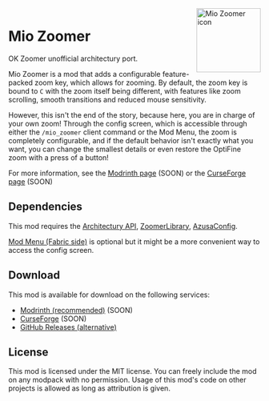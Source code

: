 <img src="./src/main/resources/assets/mio_zoomer/icon.png" align="right" width="128px" alt="Mio Zoomer icon"/>

# Mio Zoomer

OK Zoomer unofficial architectury port.

Mio Zoomer is a mod that adds a configurable feature-packed zoom key, which allows for zooming. By default, the zoom key is bound to `C` with the zoom itself being different, with features like zoom scrolling, smooth transitions and reduced mouse sensitivity.

However, this isn't the end of the story, because here, you are in charge of your own zoom! Through the config screen, which is accessible through either the `/mio_zoomer` client command or the Mod Menu, the zoom is completely configurable, and if the default behavior isn't exactly what you want, you can change the smallest details or even restore the OptiFine zoom with a press of a button!

For more information, see the [Modrinth page](https://modrinth.com/mod/mio-zoomer) (SOON) or the [CurseForge page](https://www.curseforge.com/minecraft/mc-mods/mio-zoomer) (SOON)

## Dependencies

This mod requires the [Architectury API](https://modrinth.com/mod/architectury-api), [ZoomerLibrary](https://modrinth.com/mod/zoomerlibrary), [AzusaConfig]().

[Mod Menu (Fabric side)](https://modrinth.com/mod/modmenu) is optional but it might be a more convenient way to access the config screen.

## Download

This mod is available for download on the following services:

- [Modrinth (recommended)](https://modrinth.com/mod/mio-zoomer) (SOON)
- [CurseForge](https://www.curseforge.com/minecraft/mc-mods/mio-zoomer) (SOON)
- [GitHub Releases (alternative)](https://github.com/ThinkingStudios/MioZoomer/releases)

## License

This mod is licensed under the MIT license. You can freely include the mod on any modpack with no permission. Usage of this mod's code on other projects is allowed as long as attribution is given.
